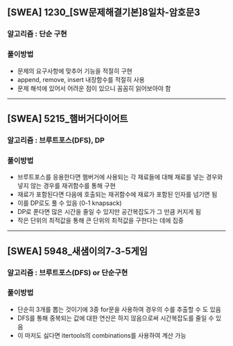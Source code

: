 ## [SWEA] 1230\_[SW문제해결기본]8일차-암호문3

### 알고리즘 : 단순 구현

### 풀이방법

- 문제의 요구사항에 맞추어 기능을 적절히 구현
- append, remove, insert 내장함수를 적절히 사용
- 문제 해석에 있어서 어려운 점이 있으니 꼼꼼히 읽어보아야 함

---

## [SWEA] 5215\_햄버거다이어트

### 알고리즘 : 브루트포스(DFS), DP

### 풀이방법

- 브루트포스를 응용한다면 햄버거에 사용되는 각 재료들에 대해 재료를 넣는 경우와 넣지 않는 경우를 재귀함수를 통해 구현
- 재료가 포함된다면 다음에 호출되는 재귀함수에 재료가 포함된 인자를 넘기면 됨
- 이를 DP로도 풀 수 있음 (0-1 knapsack)
- DP로 푼다면 많은 시간을 줄일 수 있지만 공간복잡도가 그 만큼 커지게 됨
- 작은 단위의 최적값을 통해 큰 단위의 최적값을 구한다는 데에 집중

---

## [SWEA] 5948\_새샘이의7-3-5게임

### 알고리즘 : 브루트포스(DFS) or 단순구현

### 풀이방법

- 단순히 3개를 뽑는 것이기에 3중 for문을 사용하여 경우의 수를 추출할 수 도 있음
- DFS를 통해 중복되는 값에 대한 연산은 하지 않음으로써 시간복잡도를 줄일 수 있음
- 이 마저도 싫다면 itertools의 combinations를 사용하여 계산 가능
